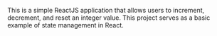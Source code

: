 This is a simple ReactJS application that allows users to increment, decrement, and reset an integer value. This project serves as a basic example of state management in React.
